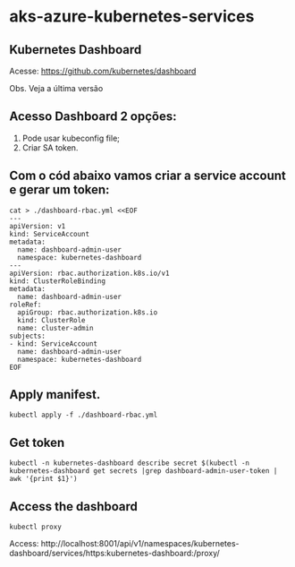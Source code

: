 # aks-azure-kubernetes-services
## Kubernetes Dashboard

Acesse: https://github.com/kubernetes/dashboard

Obs. Veja a última versão

## Acesso Dashboard 2 opções:

1. Pode usar kubeconfig file;
2. Criar SA token.

## Com o cód abaixo vamos criar a service account e gerar um token:

```
cat > ./dashboard-rbac.yml <<EOF
---
apiVersion: v1
kind: ServiceAccount
metadata:
  name: dashboard-admin-user
  namespace: kubernetes-dashboard
---
apiVersion: rbac.authorization.k8s.io/v1
kind: ClusterRoleBinding
metadata:
  name: dashboard-admin-user
roleRef:
  apiGroup: rbac.authorization.k8s.io
  kind: ClusterRole
  name: cluster-admin
subjects:
- kind: ServiceAccount
  name: dashboard-admin-user
  namespace: kubernetes-dashboard
EOF
```

## Apply manifest.

```
kubectl apply -f ./dashboard-rbac.yml
```

## Get token

```
kubectl -n kubernetes-dashboard describe secret $(kubectl -n kubernetes-dashboard get secrets |grep dashboard-admin-user-token | awk '{print $1}')
```

## Access the dashboard

```
kubectl proxy
```

Access: http://localhost:8001/api/v1/namespaces/kubernetes-dashboard/services/https:kubernetes-dashboard:/proxy/